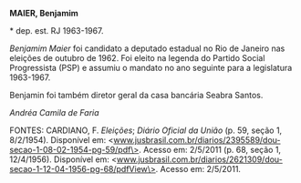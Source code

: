 **MAIER, Benjamim**

\* dep. est. RJ 1963-1967.

*Benjamim Maier* foi candidato a deputado estadual no Rio de Janeiro nas
eleições de outubro de 1962. Foi eleito na legenda do Partido Social
Progressista (PSP) e assumiu o mandato no ano seguinte para a
legislatura 1963-1967.

Benjamin foi também diretor geral da casa bancária Seabra Santos.

*Andréa Camila de Faria*

FONTES: CARDIANO, F. *Eleições*; *Diário Oficial da União* (p. 59, seção
1, 8/2/1954). Disponível em:
\<www.jusbrasil.com.br/diarios/2395589/dou-secao-1-08-02-1954-pg-59/pdf\>.
Acesso em: 2/5/2011 (p. 68, seção 1, 12/4/1956). Disponível em:
\<www.jusbrasil.com.br/diarios/2621309/dou-secao-1-12-04-1956-pg-68/pdfView\>.
Acesso em: 2/5/2011.
